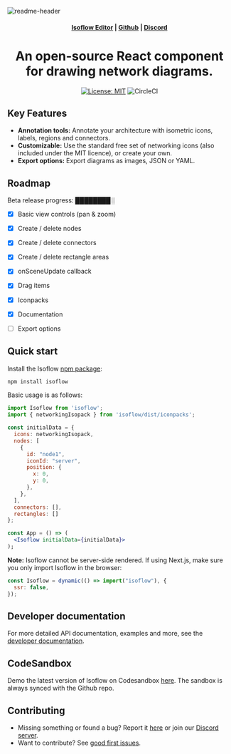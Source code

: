 ![readme-header](https://user-images.githubusercontent.com/1769678/223572353-788d5d38-cd28-40fa-96cd-9d29226f7e4b.png)

<h4 align="center">
  <a href="https://codesandbox.io/p/sandbox/github/markmanx/isoflow">Isoflow Editor</a> |
  <a href="https://github.com/markmanx/isoflow">Github</a> |
  <a href="https://discord.gg/efXxbsha">Discord</a>
</h4>

<div align="center">
  <h1>An open-source React component for drawing network diagrams.</h2>
</div>

<div align="center">

[![License: MIT](https://img.shields.io/badge/License-MIT-yellow.svg)](https://opensource.org/licenses/MIT)
![CircleCI](https://circleci.com/gh/markmanx/isoflow.svg?style=shield)

</div>

## Key Features

- **Annotation tools:** Annotate your architecture with isometric icons, labels, regions and connectors.
- **Customizable:** Use the standard free set of networking icons (also included under the MIT licence), or create your own.
- **Export options:** Export diagrams as images, JSON or YAML.

## Roadmap

Beta release progress: ████████░

- [x] Basic view controls (pan & zoom)
- [x] Create / delete nodes
- [x] Create / delete connectors
- [x] Create / delete rectangle areas
- [x] onSceneUpdate callback
- [x] Drag items
- [x] Iconpacks
- [x] Documentation
- [ ] Export options


## Quick start

Install the Isoflow [npm package](https://www.npmjs.com/package/isoflow):
```bash
npm install isoflow
```

Basic usage is as follows:

```jsx
import Isoflow from 'isoflow';
import { networkingIsopack } from 'isoflow/dist/iconpacks';

const initialData = {
  icons: networkingIsopack,
  nodes: [
    {
      id: "node1",
      iconId: "server",
      position: {
        x: 0,
        y: 0,
      },
    },
  ],
  connectors: [],
  rectangles: []
};

const App = () => (
  <Isoflow initialData={initialData}>
);
```

**Note:** Isoflow cannot be server-side rendered.  If using Next.js, make sure you only import Isoflow in the browser:

```jsx
const Isoflow = dynamic(() => import("isoflow"), {
  ssr: false,
});
```

## Developer documentation
For more detailed API documentation, examples and more, see the [developer documentation](https://v2.isoflow.io/docs).

## CodeSandbox

Demo the latest version of Isoflow on Codesandbox [here](https://codesandbox.io/p/sandbox/github/markmanx/isoflow/tree).
The sandbox is always synced with the Github repo.

## Contributing
- Missing something or found a bug? Report it [here](https://github.com/markmanx/isoflow/issues) or join our [Discord server](https://discord.gg/efXxbsha).
- Want to contribute? See [good first issues](https://github.com/markmanx/isoflow/contribute).